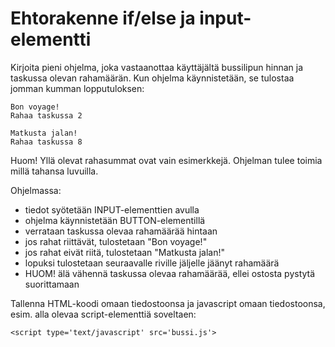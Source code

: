 # Ehtorakenne if/else ja input-elementti
Kirjoita pieni ohjelma, joka vastaanottaa käyttäjältä bussilipun hinnan ja taskussa olevan rahamäärän. Kun ohjelma käynnistetään, se tulostaa jomman kumman lopputuloksen:

```
Bon voyage!
Rahaa taskussa 2
```

```
Matkusta jalan!
Rahaa taskussa 8
```    

Huom! Yllä olevat rahasummat ovat vain esimerkkejä. Ohjelman tulee toimia millä tahansa luvuilla.

Ohjelmassa:
- tiedot syötetään INPUT-elementtien avulla
- ohjelma käynnistetään BUTTON-elementillä
- verrataan taskussa olevaa rahamäärää hintaan
- jos rahat riittävät, tulostetaan "Bon voyage!"
- jos rahat eivät riitä, tulostetaan "Matkusta jalan!"
- lopuksi tulostetaan seuraavalle riville jäljelle jäänyt rahamäärä
- HUOM! älä vähennä taskussa olevaa rahamäärää, ellei ostosta pystytä suorittamaan

Tallenna HTML-koodi omaan tiedostoonsa ja javascript omaan tiedostoonsa, esim. alla olevaa script-elementtiä soveltaen:

```
<script type='text/javascript' src='bussi.js'>
```
